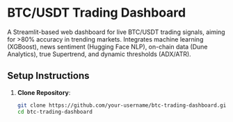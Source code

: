 # BTC/USDT Trading Dashboard

A Streamlit-based web dashboard for live BTC/USDT trading signals, aiming for >80% accuracy in trending markets. Integrates machine learning (XGBoost), news sentiment (Hugging Face NLP), on-chain data (Dune Analytics), true Supertrend, and dynamic thresholds (ADX/ATR).

## Setup Instructions

1. **Clone Repository**:
   ```bash
   git clone https://github.com/your-username/btc-trading-dashboard.git
   cd btc-trading-dashboard
